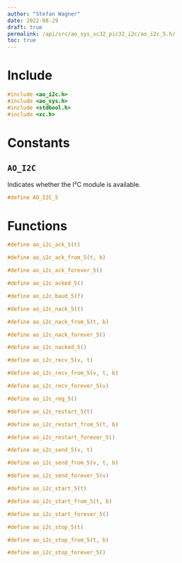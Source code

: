 ```yaml
---
author: "Stefan Wagner"
date: 2022-08-29
draft: true
permalink: /api/src/ao_sys_xc32_pic32_i2c/ao_i2c_5.h/
toc: true
---
```


# Include

```c
#include <ao_i2c.h>
#include <ao_sys.h>
#include <stdbool.h>
#include <xc.h>
```

# Constants

## `AO_I2C`

Indicates whether the I²C module is available.

```c
#define AO_I2C_5
```

# Functions

```c
#define ao_i2c_ack_5(t)
```

```c
#define ao_i2c_ack_from_5(t, b)
```

```c
#define ao_i2c_ack_forever_5()
```

```c
#define ao_i2c_acked_5()
```

```c
#define ao_i2c_baud_5(f)
```

```c
#define ao_i2c_nack_5(t)
```

```c
#define ao_i2c_nack_from_5(t, b)
```

```c
#define ao_i2c_nack_forever_5()
```

```c
#define ao_i2c_nacked_5()
```

```c
#define ao_i2c_recv_5(v, t)
```

```c
#define ao_i2c_recv_from_5(v, t, b)
```

```c
#define ao_i2c_recv_forever_5(v)
```

```c
#define ao_i2c_reg_5()
```

```c
#define ao_i2c_restart_5(t)
```

```c
#define ao_i2c_restart_from_5(t, b)
```

```c
#define ao_i2c_restart_forever_5()
```

```c
#define ao_i2c_send_5(v, t)
```

```c
#define ao_i2c_send_from_5(v, t, b)
```

```c
#define ao_i2c_send_forever_5(v)
```

```c
#define ao_i2c_start_5(t)
```

```c
#define ao_i2c_start_from_5(t, b)
```

```c
#define ao_i2c_start_forever_5()
```

```c
#define ao_i2c_stop_5(t)
```

```c
#define ao_i2c_stop_from_5(t, b)
```

```c
#define ao_i2c_stop_forever_5()
```
